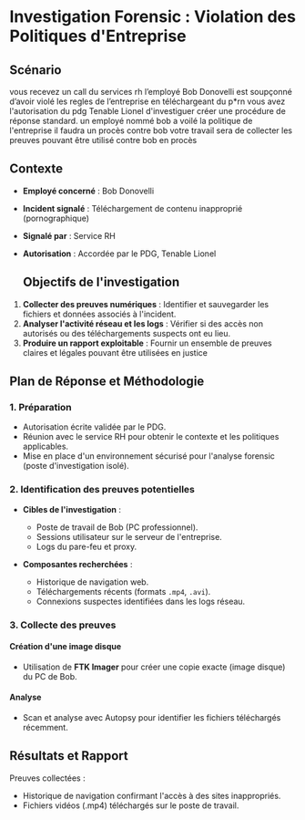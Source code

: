 # Investigation Forensic : Violation des Politiques d'Entreprise
## Scénario
vous recevez un call du services rh l’employé Bob Donovelli est soupçonné d’avoir violé les regles de l’entreprise en téléchargeant du p*rn vous avez l'autorisation du pdg Tenable Lionel d'investiguer créer une procédure de réponse standard.
un employé nommé bob a voilé la politique de l'entreprise il faudra un procès contre bob votre travail sera de
collecter les preuves pouvant être utilisé contre bob en procès

## Contexte
- **Employé concerné** : Bob Donovelli
- **Incident signalé** : Téléchargement de contenu inapproprié (pornographique)
- **Signalé par** : Service RH
- **Autorisation** : Accordée par le PDG, Tenable Lionel

  ## Objectifs de l'investigation
1. **Collecter des preuves numériques** : Identifier et sauvegarder les fichiers et données associés à l'incident.  
2. **Analyser l'activité réseau et les logs** : Vérifier si des accès non autorisés ou des téléchargements suspects ont eu lieu.  
3. **Produire un rapport exploitable** : Fournir un ensemble de preuves claires et légales pouvant être utilisées en justice

## Plan de Réponse et Méthodologie

### **1. Préparation**
- Autorisation écrite validée par le PDG.  
- Réunion avec le service RH pour obtenir le contexte et les politiques applicables.  
- Mise en place d'un environnement sécurisé pour l'analyse forensic (poste d'investigation isolé).

### **2. Identification des preuves potentielles**
- **Cibles de l'investigation** :  
  - Poste de travail de Bob (PC professionnel).  
  - Sessions utilisateur sur le serveur de l'entreprise.  
  - Logs du pare-feu et proxy.  

- **Composantes recherchées** :  
  - Historique de navigation web.  
  - Téléchargements récents (formats `.mp4`, `.avi`).  
  - Connexions suspectes identifiées dans les logs réseau.

 ### **3. Collecte des preuves**
#### **Création d'une image disque**
- Utilisation de **FTK Imager** pour créer une copie exacte (image disque) du PC de Bob.  
#### **Analyse**
- Scan et analyse avec Autopsy pour identifier les fichiers téléchargés récemment.
## Résultats et Rapport
Preuves collectées :
- Historique de navigation confirmant l'accès à des sites inappropriés.
- Fichiers vidéos (.mp4) téléchargés sur le poste de travail.
